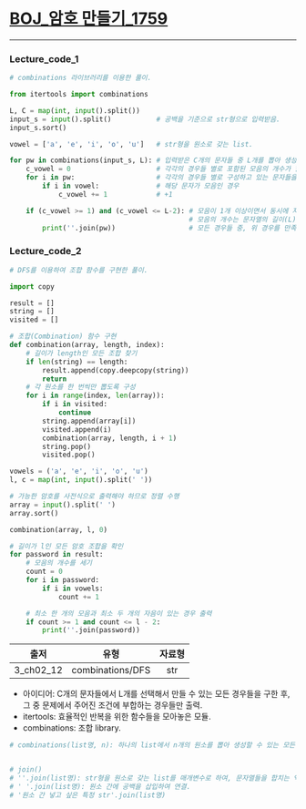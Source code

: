 # [BOJ_암호 만들기_1759](https://www.acmicpc.net/problem/1759)
***
### Lecture_code_1
```python
# combinations 라이브러리를 이용한 풀이.

from itertools import combinations

L, C = map(int, input().split())
input_s = input().split()           # 공백을 기준으로 str형으로 입력받음.
input_s.sort()

vowel = ['a', 'e', 'i', 'o', 'u']   # str형을 원소로 갖는 list.

for pw in combinations(input_s, L): # 입력받은 C개의 문자들 중 L개를 뽑아 생성할 수 있는 모든 경우들을 생성.
    c_vowel = 0                     # 각각의 경우들 별로 포함된 모음의 개수가 할당될 변수.
    for i in pw:                    # 각각의 경우들 별로 구성하고 있는 문자들을 하나씩 확인하여
        if i in vowel:              # 해당 문자가 모음인 경우
            c_vowel += 1            # +1

    if (c_vowel >= 1) and (c_vowel <= L-2): # 모음이 1개 이상이면서 동시에 자음을 최소 2개이상은 포함해야하므로
                                            # 모음의 개수는 문자열의 길이(L)에서 2개를 뺀것보다는 작거나 같아야하며
        print(''.join(pw))                  # 모든 경우들 중, 위 경우를 만족하는 경우들만, pw 각각의 원소들을 붙여서 출력.
```
### Lecture_code_2
```python
# DFS를 이용하여 조합 함수를 구현한 풀이.

import copy

result = []
string = []
visited = []

# 조합(Combination) 함수 구현
def combination(array, length, index):
    # 길이가 length인 모든 조합 찾기
    if len(string) == length:
        result.append(copy.deepcopy(string))
        return
    # 각 원소를 한 번씩만 뽑도록 구성
    for i in range(index, len(array)):
        if i in visited:
            continue
        string.append(array[i])
        visited.append(i)
        combination(array, length, i + 1)
        string.pop()
        visited.pop()

vowels = ('a', 'e', 'i', 'o', 'u')
l, c = map(int, input().split(' '))

# 가능한 암호를 사전식으로 출력해야 하므로 정렬 수행
array = input().split(' ')
array.sort()

combination(array, l, 0)

# 길이가 l인 모든 암호 조합을 확인
for password in result:
    # 모음의 개수를 세기
    count = 0
    for i in password:
        if i in vowels:
            count += 1

    # 최소 한 개의 모음과 최소 두 개의 자음이 있는 경우 출력
    if count >= 1 and count <= l - 2:
        print(''.join(password))
```
|출저|유형|자료형|
|:---:|:---:|:---:|
|3_ch02_12|combinations/DFS|str|
* 아이디어: C개의 문자들에서 L개를 선택해서 만들 수 있는 모든 경우들을 구한 후, 그 중 문제에서 주어진 조건에 부합하는 경우들만 출력. 
* itertools: 효율적인 반복을 위한 함수들을 모아놓은 모듈.
* combinations: 조합 library. 
```python
# combinations(list명, n): 하나의 list에서 n개의 원소를 뽑아 생성할 수 있는 모든 조합의 경우를 반환.


# join()
# ''.join(list명): str형을 원소로 갖는 list를 매개변수로 하여, 문자열들을 합치는 역할.
# ' '.join(list명): 원소 간에 공백을 삽입하여 연결.
# '원소 간 넣고 싶은 특정 str'.join(list명)
```
